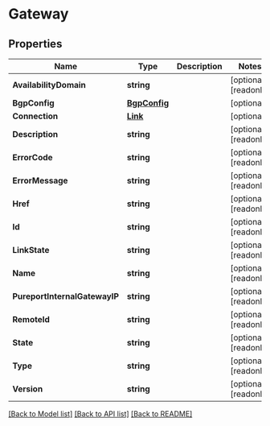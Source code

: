 # Gateway

## Properties

Name | Type | Description | Notes
------------ | ------------- | ------------- | -------------
**AvailabilityDomain** | **string** |  | [optional] [readonly] 
**BgpConfig** | [**BgpConfig**](BGPConfig.md) |  | [optional] 
**Connection** | [**Link**](Link.md) |  | [optional] 
**Description** | **string** |  | [optional] [readonly] 
**ErrorCode** | **string** |  | [optional] [readonly] 
**ErrorMessage** | **string** |  | [optional] [readonly] 
**Href** | **string** |  | [optional] [readonly] 
**Id** | **string** |  | [optional] [readonly] 
**LinkState** | **string** |  | [optional] [readonly] 
**Name** | **string** |  | [optional] [readonly] 
**PureportInternalGatewayIP** | **string** |  | [optional] [readonly] 
**RemoteId** | **string** |  | [optional] [readonly] 
**State** | **string** |  | [optional] [readonly] 
**Type** | **string** |  | [optional] [readonly] 
**Version** | **string** |  | [optional] [readonly] 

[[Back to Model list]](../README.md#documentation-for-models) [[Back to API list]](../README.md#documentation-for-api-endpoints) [[Back to README]](../README.md)


